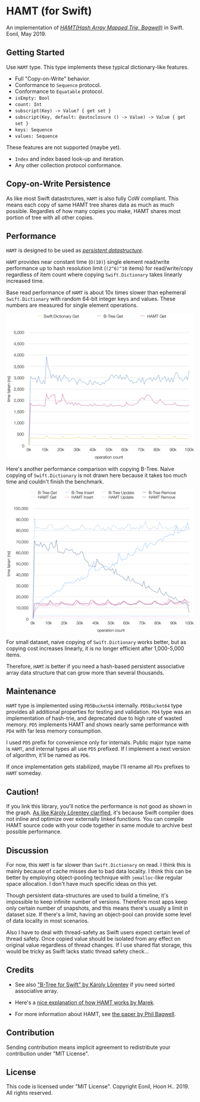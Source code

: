 HAMT (for Swift)
=============
An implementation of [*HAMT(Hash Array Mapped Trie, Bagwell)*](https://en.wikipedia.org/wiki/Hash_array_mapped_trie) in Swift.
Eonil, May 2019.



Getting Started
------------------
Use `HAMT` type. This type implements these typical dictionary-like features.

- Full "Copy-on-Write" behavior.
- Conformance to `Sequence` protocol.
- Conformance to `Equatable` protocol.
- `isEmpty: Bool`
- `count: Int`
- `subscript(Key) -> Value? { get set }`
- `subscript(Key, default: @autoclosure () -> Value) -> Value { get set }`
- `keys: Sequence`
- `values: Sequence`

These features are not supported (maybe yet).

- `Index` and index based look-up and iteration.
- Any other collection protocol conformance.


Copy-on-Write Persistence
--------------------------------
As like most Swift datastrctures, `HAMT` is also fully CoW compliant. This means 
each copy of same HAMT tree shares data as much as much possible. Regardles 
of how many copies you make, HAMT shares most portion of tree with all other
copies.


Performance
----------------
`HAMT` is designed to be used as
[*persistent datastructure*](https://en.wikipedia.org/wiki/Persistent_data_structure).

`HAMT` provides near constant time (`O(10)`) single element read/write performance up to 
hash resolution limit (`(2^6)^10` items) for read/write/copy regardless of item count
where copying `Swift.Dictionary` takes linearly increased time.

Base read performance of `HAMT` is about 10x times slower than ephemeral
`Swift.Dictionary` with random 64-bit integer keys and values.
These numbers are measured for single element operations.

![Get Performance](PerfTool/Get.png)

Here's another performance comparison with copying B-Tree. 
Naive copying of `Swift.Dictionary` is not drawn here because it takes too much time 
and couldn't finish the benchmark.

![CRUD Performance](PerfTool/CRUD.png)

For small dataset, naive copying of `Swift.Dictionary` works better, but as 
copying cost increases linearly, it is no longer efficient after 1,000-5,000 items. 

Therefore, `HAMT` is better if you need a hash-based persistent associative array
data structure that can grow more than several thousands.






Maintenance
---------------
`HAMT` type is implemented using `PD5Bucket64` internally.
`PD5Bucket64` type provides all additional properties for testing and
validation.
`PD4` type was an implementation of hash-trie, and deprecated due to
high rate of wasted memory. `PD5` implements HAMT and shows nearly
same performance with `PD4` with far less memory consumption.

I used `PD5` prefix for convenience only for internals. Public major type 
name is `HAMT`, and internal types all use `PD5` prefixed. If I implement
a next version of algorithm, it'll be named as `PD6`.

If once implementation gets stabilized, maybe I'll rename all `PDx` prefixes
to `HAMT` someday.





Caution!
----------
If you link this library, you'll notice the performance is not good as shown 
in the graph. [As like Károly Lőrentey clarified](https://github.com/attaswift/BTree#generics),
it's because Swift compiler does not inline and optimize over externally 
linked functions.
You can compile HAMT source code with your code together in same 
module to archive best possible performance.





Discussion
----------------
For now, this `HAMT` is far slower than `Swift.Dictionary` on read.
I think this is mainly because of cache misses due to bad data locality.
I think this can be better by employing object-pooling technique 
with `jemalloc`-like regular space allocation. I don't have much
specific ideas on this yet.

Though persistent data-structures are used to build a timeline,
it's impossible to keep infinite number of versions. Therefore most 
apps keep only certain number of snapshots, and this means 
there's usually a limit in dataset size. If there's a limit, having an
object-pool can provide some level of data locality in most
scenarios.

Also I have to deal with thread-safety as Swift users expect
certain level of thread safety. Once copied value should be isolated
from any effect on original value regardless of thread changes.
If I use shared flat storage, this would be tricky as Swift lacks
static thread safety check...



Credits
---------
- See also ["B-Tree for Swift" by Károly Lőrentey](https://github.com/attaswift/BTree) 
if you need sorted associative array.

- Here's a [nice explanation of how HAMT works by Marek](https://idea.popcount.org/2012-07-25-introduction-to-hamt/).

- For more information about HAMT, see
[the paper by Phil Bagwell](https://infoscience.epfl.ch/record/64398/files/idealhashtrees.pdf).



Contribution
---------------
Sending contribution means implicit agreement to redistribute
your contribution under "MIT License".



License
----------
This code is licensed under "MIT License".
Copyright Eonil, Hoon H.. 2019.
All rights reserved.
